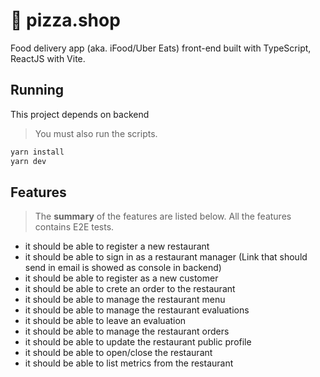# 🍕 pizza.shop

Food delivery app (aka. iFood/Uber Eats) front-end built with TypeScript, ReactJS with Vite.

## Running

This project depends on backend

> You must also run the scripts.

```sh
yarn install
yarn dev
```

## Features

> The **summary** of the features are listed below. All the features contains E2E tests.

- it should be able to register a new restaurant
- it should be able to sign in as a restaurant manager (Link that should send in email is showed as console in backend)
- it should be able to register as a new customer
- it should be able to crete an order to the restaurant
- it should be able to manage the restaurant menu
- it should be able to manage the restaurant evaluations
- it should be able to leave an evaluation
- it should be able to manage the restaurant orders
- it should be able to update the restaurant public profile
- it should be able to open/close the restaurant
- it should be able to list metrics from the restaurant
